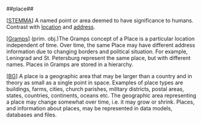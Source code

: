 ##place##

\[[STEMMA](SOURCES.md#STEMMA)\] A named point or area deemed to have significance to humans. Contrast with [location](location.md) and [address](address.md).

\[[Gramps](SOURCES.md#Gramps)\] (prim. obj.)The Gramps concept of a Place is a particular location independent of time. Over time, the same Place may have different address information due to changing borders and political situation. For example, Leningrad and St. Petersburg represent the same place, but with different names. Places in Gramps are stored in a hierarchy.

\[[BG](SOURCES.md#BG)\] A place is a geographic area that may be larger than a country and in theory as small as a single point in space. Examples of place types are buildings, farms, cities, church parishes, military districts, postal areas, states, countries, continents, oceans etc. The geographic area representing a place may change somewhat over time, i.e. it may grow or shrink. Places, and information about places, may be represented in data models, databases and files.

